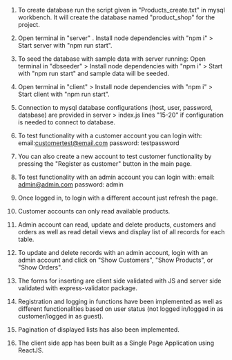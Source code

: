 1. To create database run the script given in "Products_create.txt" in mysql workbench. It will create the database named "product_shop" for the project.

2. Open terminal in "server" . Install node dependencies with "npm i" > Start server with "npm run start".

3. To seed the database with sample data with server running:
	Open terminal in "dbseeder" > Install node dependencies with "npm i" > Start with "npm run start" and sample data will be seeded.
	
4. Open  terminal in "client" > Install node dependencies with "npm i" > Start client with "npm run start".

5. Connection to mysql database configurations (host, user, password, database) are provided in server > index.js lines "15-20" if configuration is needed to connect to database.

6. To test functionality with a customer account you can login with:
	email:customertest@email.com
	password: testpassword
	
7. You can also create a new account to test customer functionality by pressing the "Register as customer" button in the main page.
	
8. To test functionality with an admin account you can login with:
	email: admin@admin.com
	password: admin
		
9. Once logged in, to login with a different account just refresh the page.

10. Customer accounts can only read available products.

11. Admin account can read, update and delete products, customers and orders as well as read detail views and display list of all records for each table.

12. To update and delete records with an admin account, login with an admin account and click on "Show Customers", "Show Products", or "Show Orders".

13. The forms for inserting are client side validated with JS and server side validated with express-validator package.

14. Registration and logging in functions have been implemented as well as different functionalities based on user status (not logged in/logged in as customer/logged in as guest).

15. Pagination of displayed lists has also been implemented.

16. The client side app has been built as a Single Page Application using ReactJS.